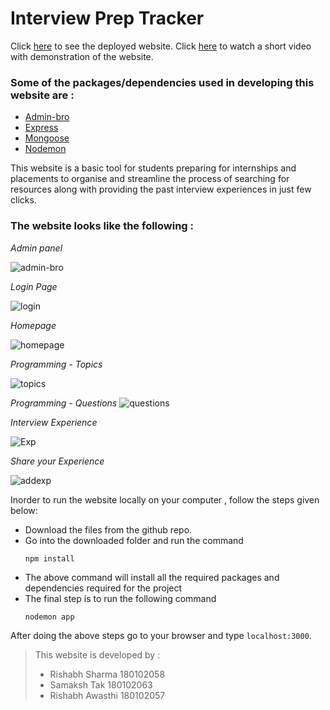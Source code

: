 # **Interview Prep Tracker**

Click [here](https://interview-preperations-app.herokuapp.com/) to see the deployed website.
Click [here](https://drive.google.com/file/d/1Av3R-zlpHrq-TQ4Cm1VvG6VlHtTGXMOO/view?usp=sharing) to watch a short video with demonstration of the website.

### Some of the packages/dependencies used in developing this website are : 

*   [Admin-bro](https://adminbro.com/section-modules.html)
*   [Express](http://expressjs.com/)
*   [Mongoose](https://mongoosejs.com/docs/)
*   [Nodemon](https://nodemon.io/)

This website is a basic tool for students preparing for internships and placements to organise and streamline the process of searching for resources along with providing the past interview experiences in just few clicks.

### The website looks like the following : 
*Admin panel*

![admin-bro](https://user-images.githubusercontent.com/45677985/130668946-c7c6d7a6-4196-4cc3-8461-95e4b5394035.png)

*Login Page*

![login](https://user-images.githubusercontent.com/45677985/130667512-11cef7b0-6707-4d1e-b581-20ac983c9448.png)

*Homepage*

![homepage](https://user-images.githubusercontent.com/45677985/130667662-f570f11c-b774-401b-9a03-50be311caa8e.png)

*Programming - Topics*

![topics](https://user-images.githubusercontent.com/45677985/130667810-949a2ca0-ff46-4c5e-993b-b320e2becf40.png)

*Programming - Questions*
![questions](https://user-images.githubusercontent.com/44923359/130678189-f69cfc63-5c7e-4bce-8e8d-2c74fc73e4ba.png)


*Interview Experience*

![Exp](https://user-images.githubusercontent.com/45677985/130667939-e7154c95-c109-4bfe-8cd9-60243327f64e.png)

*Share your Experience*

![addexp](https://user-images.githubusercontent.com/45677985/130668014-6a718a43-ccab-4ddd-b31e-a484f5b0ce8c.png)

Inorder to run the website locally on your computer , follow the steps given below:

*   Download the files from the github repo.
*    Go into the downloaded folder and run the command 
        ```
        npm install
        ```
*   The above command will install all the required packages and dependencies required for the project
*   The final step is to run the following command 
    ```
    nodemon app
    ```
After doing the above steps go to your browser and type `localhost:3000`.


>This website is developed by :
>  * Rishabh Sharma 180102058
>  * Samaksh Tak 180102063
>  * Rishabh Awasthi 180102057
